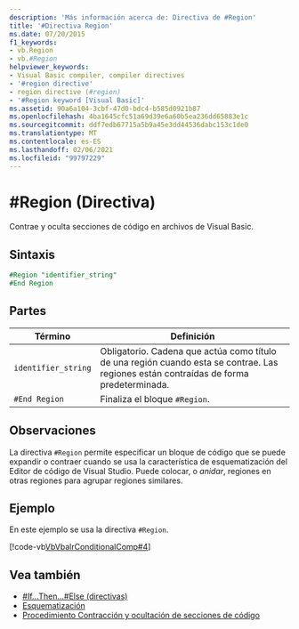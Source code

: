```yaml
---
description: 'Más información acerca de: Directiva de #Region'
title: '#Directiva Region'
ms.date: 07/20/2015
f1_keywords:
- vb.Region
- vb.#Region
helpviewer_keywords:
- Visual Basic compiler, compiler directives
- '#region directive'
- region directive (#region)
- '#Region keyword [Visual Basic]'
ms.assetid: 90a6a104-3cbf-47d0-bdc4-b585d0921b87
ms.openlocfilehash: 4ba1645cfc51a69d39e6a60b5ea236dd65883e1c
ms.sourcegitcommit: ddf7edb67715a5b9a45e3dd44536dabc153c1de0
ms.translationtype: MT
ms.contentlocale: es-ES
ms.lasthandoff: 02/06/2021
ms.locfileid: "99797229"
---
```

# <a name="region-directive"></a>#Region (Directiva)

Contrae y oculta secciones de código en archivos de Visual Basic.  
  
## <a name="syntax"></a>Sintaxis  

```vb
#Region "identifier_string"  
#End Region  
```  
  
## <a name="parts"></a>Partes  
  
|Término|Definición|  
|---|---|  
|`identifier_string`|Obligatorio. Cadena que actúa como título de una región cuando esta se contrae. Las regiones están contraídas de forma predeterminada.|  
|`#End Region`|Finaliza el bloque `#Region`.|  
  
## <a name="remarks"></a>Observaciones  

 La directiva `#Region` permite especificar un bloque de código que se puede expandir o contraer cuando se usa la característica de esquematización del Editor de código de Visual Studio. Puede colocar, o *anidar*, regiones en otras regiones para agrupar regiones similares.  
  
## <a name="example"></a>Ejemplo  

 En este ejemplo se usa la directiva `#Region`.  
  
 [!code-vb[VbVbalrConditionalComp#4](~/samples/snippets/visualbasic/VS_Snippets_VBCSharp/VbVbalrConditionalComp/VB/Class1.vb#4)]  
  
## <a name="see-also"></a>Vea también

- [#If...Then...#Else (directivas)](if-then-else-directives.md)
- [Esquematización](/visualstudio/ide/outlining)
- [Procedimiento Contracción y ocultación de secciones de código](../../programming-guide/program-structure/how-to-collapse-and-hide-sections-of-code.md)
